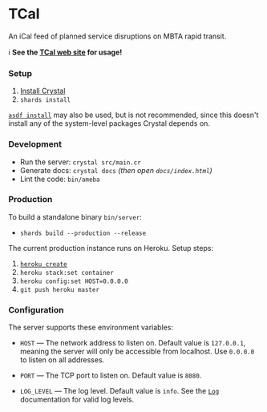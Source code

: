 # TCal

An iCal feed of planned service disruptions on MBTA rapid transit.

ℹ **See the [TCal web site](https://t-cal.herokuapp.com) for usage!**


### Setup

1. [Install Crystal](https://crystal-lang.org/install/)
2. `shards install`

[`asdf install`](https://github.com/asdf-vm/asdf) may also be used, but is not
recommended, since this doesn't install any of the system-level packages Crystal
depends on.


### Development

* Run the server: `crystal src/main.cr`
* Generate docs: `crystal docs` _(then open `docs/index.html`)_
* Lint the code: `bin/ameba`


### Production

To build a standalone binary `bin/server`:

* `shards build --production --release`

The current production instance runs on Heroku. Setup steps:

1. [`heroku create`](https://devcenter.heroku.com/articles/heroku-cli)
2. `heroku stack:set container`
3. `heroku config:set HOST=0.0.0.0`
4. `git push heroku master`


### Configuration

The server supports these environment variables:

* `HOST` — The network address to listen on. Default value is `127.0.0.1`,
  meaning the server will only be accessible from localhost. Use `0.0.0.0` to
  listen on all addresses.

* `PORT` — The TCP port to listen on. Default value is `8080`.

* `LOG_LEVEL` — The log level. Default value is `info`. See the
  [`Log`](https://crystal-lang.org/api/Log.html) documentation for valid log
  levels.

